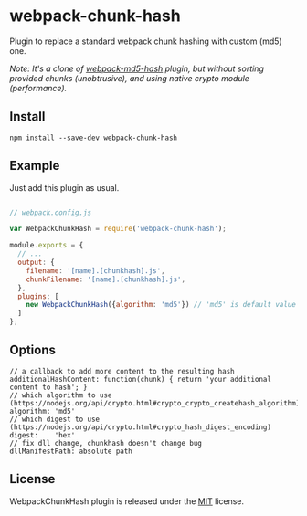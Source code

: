 # webpack-chunk-hash

Plugin to replace a standard webpack chunk hashing with custom (md5) one.

_Note: It's a clone of [webpack-md5-hash](https://www.npmjs.com/package/webpack-md5-hash) plugin, but without sorting provided chunks (unobtrusive),
and using native crypto module (performance)._

## Install

```
npm install --save-dev webpack-chunk-hash
```

## Example

Just add this plugin as usual.

```javascript

// webpack.config.js

var WebpackChunkHash = require('webpack-chunk-hash');

module.exports = {
  // ...
  output: {
    filename: '[name].[chunkhash].js',
    chunkFilename: '[name].[chunkhash].js',
  },
  plugins: [
    new WebpackChunkHash({algorithm: 'md5'}) // 'md5' is default value
  ]
};

```

## Options

```
// a callback to add more content to the resulting hash
additionalHashContent: function(chunk) { return 'your additional content to hash'; }
// which algorithm to use (https://nodejs.org/api/crypto.html#crypto_crypto_createhash_algorithm)
algorithm: 'md5'
// which digest to use (https://nodejs.org/api/crypto.html#crypto_hash_digest_encoding)
digest:    'hex'
// fix dll change, chunkhash doesn't change bug
dllManifestPath: absolute path

```

## License

WebpackChunkHash plugin is released under the [MIT](License) license.
